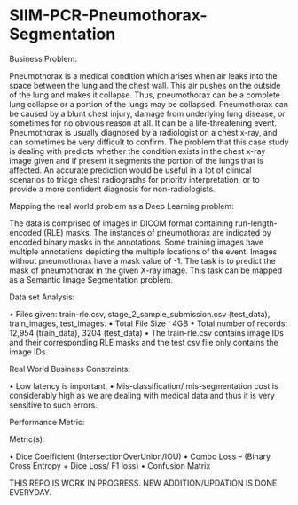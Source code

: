 # SIIM-PCR-Pneumothorax-Segmentation

Business Problem:

Pneumothorax is a medical condition which arises when air leaks into the space between the lung and the chest wall. This air pushes on the outside of the lung and makes it collapse. Thus, pneumothorax can be a complete lung collapse or a portion of the lungs may be collapsed. Pneumothorax can be caused by a blunt chest injury, damage from underlying lung disease, or sometimes for no obvious reason at all. It can be a life-threatening event.
Pneumothorax is usually diagnosed by a radiologist on a chest x-ray, and can sometimes be very difficult to confirm. The problem that this case study is dealing with predicts whether the condition exists in the chest x-ray image given and if present it segments the portion of the lungs that is affected. An accurate prediction would be useful in a lot of clinical scenarios to triage chest radiographs for priority interpretation, or to provide a more confident diagnosis for non-radiologists.

Mapping the real world problem as a Deep Learning problem:

The data is comprised of images in DICOM format containing run-length-encoded (RLE) masks. The instances of pneumothorax are indicated by encoded binary masks in the annotations. Some training images have multiple annotations depicting the multiple locations of the event. Images without pneumothorax have a mask value of -1. The task is to predict the mask of pneumothorax in the given X-ray image. This task can be mapped as a Semantic Image Segmentation problem.

Data set Analysis:

•	Files given:  train-rle.csv, stage_2_sample_submission.csv (test_data), train_images, test_images.
•	Total File Size : 4GB
•	Total number of records: 12,954 (train_data), 3204 (test_data)
•	The train-rle.csv contains image IDs and their corresponding RLE masks and the test csv file only contains the image IDs.

Real World Business Constraints: 

•	Low latency is important.
•	Mis-classification/ mis-segmentation cost is considerably high as we are dealing with medical data and thus it is very sensitive to such errors.

Performance Metric:

Metric(s):

•	Dice Coefficient  (IntersectionOverUnion/IOU)
•	Combo Loss – (Binary Cross Entropy + Dice Loss/ F1 loss)
•	Confusion Matrix


THIS REPO IS WORK IN PROGRESS. NEW ADDITION/UPDATION IS DONE EVERYDAY.
